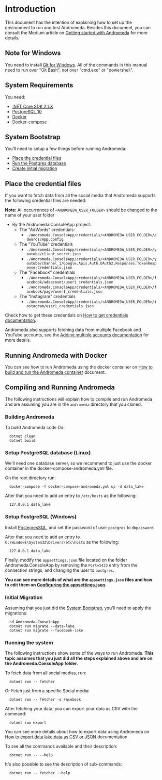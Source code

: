 # Introduction

This document has the intention of explaining how to set up the environment to
run and test Andromeda. Besides this document, you can consult the Medium article
on [Getting started with
Andromeda](https://medium.com/@insightsjellyfish/andromeda-storing-your-social-media-data-in-one-place-b91a6ab3d022)
for more details.

## Note for Windows

  You need to install [Git for Windows](https://git-scm.com/download/win). All of the commands in this
  manual need to run over "Git Bash", not over "cmd.exe" or "powershell".

## System Requirements

You need:
  - [.NET Core SDK 2.1.X](https://dotnet.microsoft.com/download/dotnet-core/2.1)
  - [PostgreSQL 10](https://www.postgresql.org/)
  - [Docker](#Running-Andromeda-with-Docker)
  - [Docker-compose](#Running-Andromeda-with-Docker)

## System Bootstrap

You'll need to setup a few things before running Andromeda:

  - [Place the credential files](#Place-the-credential-files)
  - [Run the Postgres database](#Setup-PostgreSQL-database-(Linux))
  - [Create initial migration](#Initial-Migration)

## Place the credential files

If you want to fetch data from all the social media that Andromeda supports the
following credential files are needed:

**Note:** All occurrences of `<ANDROMEDA_USER_FOLDER>` should be changed to the name of your user folder

- By the Andromeda.ConsoleApp project:
  - The "AdWords" credentials:
    - ```./Andromeda.ConsoleApp/credentials/<ANDROMEDA_USER_FOLDER>/adwords/App.config```
  - The "YouTube" credentials
    - ```./Andromeda.ConsoleApp/credentials/<ANDROMEDA_USER_FOLDER>/youtube/client_secret.json```
    - ```./Andromeda.ConsoleApp/credentials/<ANDROMEDA_USER_FOLDER>/youtube/channel_1/Google.Apis.Auth.OAuth2.Responses.TokenResponse-Credentials.json```
  - The "Facebook" credentials
    - ```./Andromeda.ConsoleApp/credentials/<ANDROMEDA_USER_FOLDER>/facebook/adaacount/user1_credentials.json```
    - ```./Andromeda.ConsoleApp/credentials/<ANDROMEDA_USER_FOLDER>/facebook/page/user1_credentials.json```
  - The "Instagram" credentials
    - ```./Andromeda.ConsoleApp/credentials/<ANDROMEDA_USER_FOLDER>/instagram/user1_credentials.json```

Check how to get these credentials on [How to get credentials
documentation](./how_to_get_credentials.md).

Andromeda also supports fetching data from multiple Facebook and YouTube
accounts, see the [Adding multiple accounts
documentation](./adding_multiple_accounts.md) for more details.

## Running Andromeda with Docker

You can see how to run Andromeda using the docker container on [How to build and
run the Andromeda container](./docker_container) document.

## Compiling and Running Andromeda

The following instructions will explain how to compile and run Andromeda and
are assuming you are in the ```andromeda``` directory that you cloned.

### Building Andromeda

To build Andromeda code
Do:
```shell
  dotnet clean
  dotnet build
```

### Setup PostgreSQL database (Linux)

  We'll need one database server, so we recommend to just use the
  docker container in the docker-compose-andromeda.yml file.

  On the root directory run:

  ```shell
    docker-compose -f docker-compose-andromeda.yml up -d data_lake
  ```

  After that you need to add an entry to ```/etc/hosts``` as the
  following:

  ```shell
    127.0.0.1 data_lake
  ```

### Setup PostgreSQL (Windows)

  Install [PostegresSQL](https://www.postgresql.org/download/windows/), and set the password of user ```postgres``` to ```dbpassword```.

  After that you need to add an entry to
  ```C:\Windows\System32\Drivers\etc\hosts``` as the following:
  ```
    127.0.0.1 data_lake
  ```

Finally, modify the ```appsettings.json``` file located on the folder
Andromeda.ConsoleApp by removing the ```Port=5433``` entry from the connection strings, and changing the user to ```postgres```.

**You can see more details of what are the ```appsettings.json``` files and how to
edit them on [Configuring the appsettings.json](./docker_container.md#configuring-the-appsettingsjson).**

### Initial Migration

  Assuming that you just did the [System Bootstrap](#system-bootstrap),
  you'll need to apply the migrations:

  ```shell
    cd Andromeda.ConsoleApp
    dotnet run migrate --data-lake
    dotnet run migrate --facebook-lake
  ```

### Running the system

  The following instructions show some of the ways to run Andromeda.
  **This topic assumes that you just did all the steps explained above and are on the Andromeda.ConsoleApp folder.**

  To fetch data from all social medias, run:

  ```shell
    dotnet run -- fetcher
  ```

  Or Fetch just from a specific Social media:

  ```shell
    dotnet run -- fetcher -s Facebook
  ```

  After fetching your data, you can export your data as CSV with the command:

  ```shell
    dotnet run export
  ```

You can see more details about how to export data using Andromeda on [How to
export data lake data as CSV or JSON](./export_csv_json.md) documentation.

  To see all the commands available and their description:

  ```shell
    dotnet run -- --help
  ```

  It's also possible to see the description of sub-commands:

  ```shell
    dotnet run -- fetcher --help
  ```

